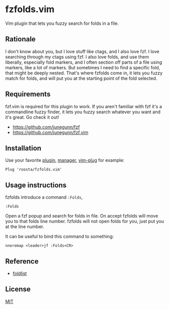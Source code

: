 fzfolds.vim
===========

Vim plugin that lets you fuzzy search for folds in a file.

## Rationale

I don't know about you, but I love stuff like ctags, and I also love fzf. I
love searching through my ctags using fzf. I also love folds, and use them
liberally, especially fold markers, and I often section off parts of a file
using markers, like a lot of markers. But sometimes I need to find a specific
fold, that might be deeply nested. That's where fzfolds come in, it lets you
fuzzy match for folds, and will put you at the starting point of the fold
selected.

## Requirements

fzf.vim is required for this plugin to work. If you aren't familiar with fzf
it's a commandline fuzzy finder, it lets you fuzzy search whatever you want
and it's great. Go check it out!

- https://github.com/junegunn/fzf
- https://github.com/junegunn/fzf.vim


## Installation

Use your favorite [plugin](https://github.com/tpope/vim-pathogen), [manager](https://github.com/VundleVim/Vundle.vim), [vim-plug](https://github.com/junegunn/vim-plug) for example:

```vim
Plug 'roosta/fzfolds.vim'
```

## Usage instructions

fzfolds introduce a command `:Folds`,

`:Folds`

Open a fzf popup and search for folds in file. On accept fzfolds will move
you to that folds line number. fzfolds will not open folds for you, just put
you at the line number.

It can be useful to bind this command to something:
```vim
nnoremap <leader>jf :Folds<CR>
```

## Reference

- [foldlist](https://www.vim.org/scripts/script.php?script_id=500)

## License

[MIT](https://github.com/roosta/fzfolds.vim/blob/main/LICENSE)
